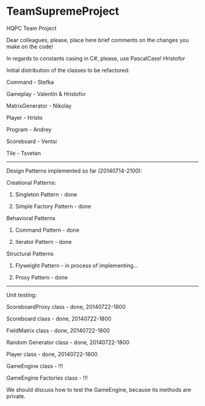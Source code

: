 ﻿TeamSupremeProject
==================

HQPC Team Project

Dear colleagues, please, place here brief comments on the changes you make on the code!

In regards to constants casing in C#, please, use PascalCase! Hristofor

Initial distribution of the classes to be refactored:

Command - Stefka

Gameplay - Valentin & Hristofor

MatrixGenerator - Nikolay

Player - Hristo

Program - Andrey

Scoreboard - Ventsi

Tile - Tsvetan

-------------------------------------------------------
Design Patterns implemented so far (20140714-2100):

Creational Patterns:

1) Singleton Pattern - done

2) Simple Factory Pattern - done

Behavioral Patterns 

1) Command Pattern - done

2) Iterator Pattern - done

Structural Patterns

1) Flyweight Pattern - in process of implementing...

2) Proxy Pattern - done

--------------------------------------------------------
Unit testing:

ScoreboardProxy class - done, 20140722-1800

Scoreboard class - done, 20140722-1800

FieldMatrix class - done, 20140722-1800

Random Generator class - done, 20140722-1800

Player class - done, 20140722-1800

GameEngine class - !!!

GameEngine Factories class - !!!

We should discuss how to test the GameEngine, because its methods are private.
